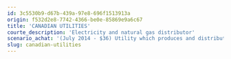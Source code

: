 ```yaml
---
id: 3c5530b9-d67b-439a-97e8-696f1513913a
origin: f532d2e8-7742-4366-be0e-85869e9a6c67
title: 'CANADIAN UTILITIES'
courte_description: 'Electricity and natural gas distributor'
scenario_achat: '(July 2014 - $36) Utility which produces and distributes electricity mostly in Alberta. More than 80% of its revenues are regulated and allow for a guaranteed return on capital. 42 consecutive years of increased annual dividends. Dividend payout ratio remains relatively low. Attractive for its revenue yield without a high level of risk. Deserves a P/E in line with the overall market.'
slug: canadian-utilities
---
```

